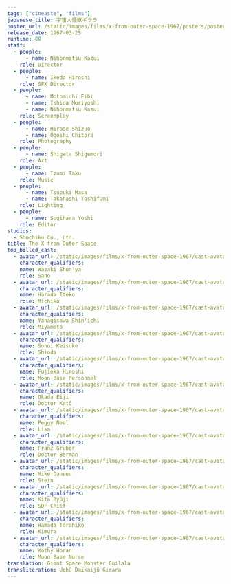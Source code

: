 ```yaml
---
tags: ["cineaste", "films"]
japanese_title: 宇宙大怪獣ギララ
poster_url: /static/images/films/x-from-outer-space-1967/posters/poster.webp
release_date: 1967-03-25
runtime: 88
staff:
  - people:
      - name: Nihonmatsu Kazui
    role: Director
  - people:
      - name: Ikeda Hiroshi
    role: SFX Director
  - people:
      - name: Motomichi Eibi
      - name: Ishida Moriyoshi
      - name: Nihonmatsu Kazui
    role: Screenplay
  - people:
      - name: Hirase Shizuo
      - name: Ôgoshi Chitora
    role: Photography
  - people:
      - name: Shigeta Shigemori
    role: Art
  - people:
      - name: Izumi Taku
    role: Music
  - people:
      - name: Tsubuki Masa
      - name: Takahashi Toshifumi
    role: Lighting
  - people:
      - name: Sugihara Yoshi
    role: Editor
studios:
  - Shochiku Co., Ltd.
title: The X from Outer Space
top_billed_cast:
  - avatar_url: /static/images/films/x-from-outer-space-1967/cast-avatars/shunya-wazaki-0.webp
    character_qualifiers:
    name: Wazaki Shun'ya
    role: Sano
  - avatar_url: /static/images/films/x-from-outer-space-1967/cast-avatars/itoko-harada-0.webp
    character_qualifiers:
    name: Harada Itoko
    role: Michiko
  - avatar_url: /static/images/films/x-from-outer-space-1967/cast-avatars/shinichi-yanagisawa-0.webp
    character_qualifiers:
    name: Yanagisawa Shin'ichi
    role: Miyamoto
  - avatar_url: /static/images/films/x-from-outer-space-1967/cast-avatars/keisuke-sonoi-0.webp
    character_qualifiers:
    name: Sonoi Keisuke
    role: Shioda
  - avatar_url: /static/images/films/x-from-outer-space-1967/cast-avatars/hiroshi-fujioka-0.webp
    character_qualifiers:
    name: Fujioka Hiroshi
    role: Moon Base Personnel
  - avatar_url: /static/images/films/x-from-outer-space-1967/cast-avatars/eiji-okada-0.webp
    character_qualifiers:
    name: Okada Eiji
    role: Doctor Katô
  - avatar_url: /static/images/films/x-from-outer-space-1967/cast-avatars/peggy-neal-0.webp
    character_qualifiers:
    name: Peggy Neal
    role: Lisa
  - avatar_url: /static/images/films/x-from-outer-space-1967/cast-avatars/franz-gruber-0.webp
    character_qualifiers:
    name: Franz Gruber
    role: Doctor Berman
  - avatar_url: /static/images/films/x-from-outer-space-1967/cast-avatars/mike-daneen-0.webp
    character_qualifiers:
    name: Mike Daneen
    role: Stein
  - avatar_url: /static/images/films/x-from-outer-space-1967/cast-avatars/ryuji-kita-0.webp
    character_qualifiers:
    name: Kita Ryûji
    role: SDF Chief
  - avatar_url: /static/images/films/x-from-outer-space-1967/cast-avatars/torahiko-hamada-0.webp
    character_qualifiers:
    name: Hamada Torahiko
    role: Kimura
  - avatar_url: /static/images/films/x-from-outer-space-1967/cast-avatars/kathy-horan-0.webp
    character_qualifiers:
    name: Kathy Horan
    role: Moon Base Nurse
translation: Giant Space Monster Guilala
transliteration: Uchû Daikaijû Girara
---
```

